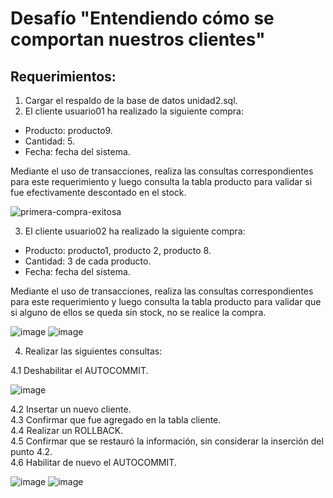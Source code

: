 # Desafío "Entendiendo cómo se comportan nuestros clientes"

## Requerimientos:
1. Cargar el respaldo de la base de datos unidad2.sql.
2. El cliente usuario01 ha realizado la siguiente compra:
  - Producto: producto9.
  - Cantidad: 5.
  - Fecha: fecha del sistema.    

   Mediante el uso de transacciones, realiza las consultas correspondientes para este requerimiento y luego consulta la tabla producto para validar si fue efectivamente descontado en el stock.

![primera-compra-exitosa](https://user-images.githubusercontent.com/98556305/163292594-e6102e8e-86a5-4461-9a8d-cf1610e3f4d4.png)

3. El cliente usuario02 ha realizado la siguiente compra:
  - Producto: producto1, producto 2, producto 8.
  - Cantidad: 3 de cada producto.
  - Fecha: fecha del sistema.    
  
  Mediante el uso de transacciones, realiza las consultas correspondientes para este requerimiento y luego consulta la tabla producto para validar que si alguno de ellos se queda sin stock, no se realice la compra.

![image](https://user-images.githubusercontent.com/98556305/163297132-b39e9023-bf23-48c0-afea-142160d89c0e.png)
![image](https://user-images.githubusercontent.com/98556305/163297164-06b10b48-0dd5-4e07-9d8a-72a9af5caac4.png)

 4. Realizar las siguientes consultas:
 
 4.1 Deshabilitar el AUTOCOMMIT.

![image](https://user-images.githubusercontent.com/98556305/163297612-166a4327-0537-449c-982b-f1f97214f4d8.png)

 4.2 Insertar un nuevo cliente.    
 4.3 Confirmar que fue agregado en la tabla cliente.    
 4.4 Realizar un ROLLBACK.    
 4.5 Confirmar que se restauró la información, sin considerar la inserción del punto 4.2.    
 4.6 Habilitar de nuevo el AUTOCOMMIT.
 
 ![image](https://user-images.githubusercontent.com/98556305/163299024-dff5d1e9-4f79-4223-9760-830797aa4901.png)
 ![image](https://user-images.githubusercontent.com/98556305/163299087-f9f57c41-03f8-45f1-af84-ba8eacdb795c.png)

